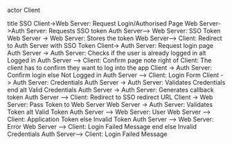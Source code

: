actor Client

title SSO
Client->Web Server: Request Login/Authorised Page
Web Server->Auth Server: Requests SSO token
Auth Server--> Web Server: SSO Token
Web Server -> Web Server: Stores the token
Web Server--> Client: Redirect to Auth Server with SSO Token
Client-> Auth Server: Request login page
Auth Server -> Auth Server: Checks if the user is already logged in
alt Logged in
Auth Server --> Client: Confirm page
note right of Client: The client has to confirm they want to log into the app
Client -> Auth Server: Confirm login
else Not Logged in 
Auth Server --> Client: Login Form
Client -> Auth Server: Credentials
Auth Server -> Auth Server: Validates Credentials
end
alt Valid Credentials
Auth Server -> Auth Server: Generates callback token
Auth Server --> Client: Redirect to SSO redirect URL
Client -> Web Server: Pass Token to Web Server
Web Server -> Auth Server: Validates Token
alt Valid Token
Auth Server --> Web Server: User
Web Server --> Client: Application Token
else Invalid Token
Auth Server --> Web Server: Error
Web Server --> Client: Login Failed Message
end
else Invalid Credentials
Auth Server--> Client: Login Failed Message
